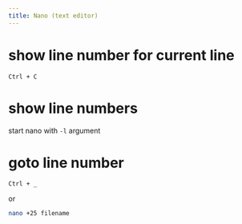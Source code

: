 ```yaml
---
title: Nano (text editor)
---
```


# show line number for current line
`Ctrl + C`

# show line numbers
start nano with `-l` argument

# goto line number
```
Ctrl + _ 
```
or
```bash
nano +25 filename
```


